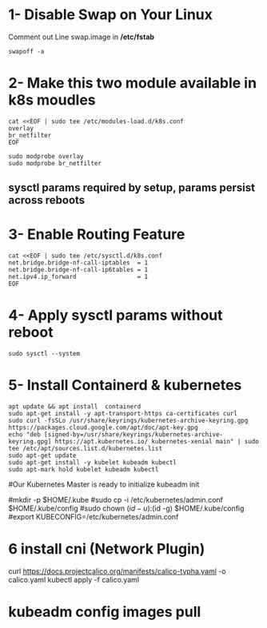 # 1- Disable Swap on Your Linux 
Comment out Line swap.image in **/etc/fstab**
```
swapoff -a 
```
# 2- Make this two module available in k8s moudles
```
cat <<EOF | sudo tee /etc/modules-load.d/k8s.conf
overlay
br_netfilter
EOF
```
```
sudo modprobe overlay
sudo modprobe br_netfilter
```
## sysctl params required by setup, params persist across reboots
# 3- Enable Routing Feature 

```
cat <<EOF | sudo tee /etc/sysctl.d/k8s.conf
net.bridge.bridge-nf-call-iptables  = 1
net.bridge.bridge-nf-call-ip6tables = 1
net.ipv4.ip_forward                 = 1
EOF
```

# 4- Apply sysctl params without reboot
```
sudo sysctl --system
```
# 5- Install Containerd & kubernetes
```
apt update && apt install  containerd
sudo apt-get install -y apt-transport-https ca-certificates curl
sudo curl -fsSLo /usr/share/keyrings/kubernetes-archive-keyring.gpg https://packages.cloud.google.com/apt/doc/apt-key.gpg
echo "deb [signed-by=/usr/share/keyrings/kubernetes-archive-keyring.gpg] https://apt.kubernetes.io/ kubernetes-xenial main" | sudo tee /etc/apt/sources.list.d/kubernetes.list
sudo apt-get update
sudo apt-get install -y kubelet kubeadm kubectl
sudo apt-mark hold kubelet kubeadm kubectl
```
#Our Kubernetes Master is ready to  initialize kubeadm init 

#mkdir -p $HOME/.kube
#sudo cp -i /etc/kubernetes/admin.conf $HOME/.kube/config
#sudo chown $(id -u):$(id -g) $HOME/.kube/config
#export KUBECONFIG=/etc/kubernetes/admin.conf

# 6 install cni (Network Plugin)
curl https://docs.projectcalico.org/manifests/calico-typha.yaml -o calico.yaml
kubectl apply -f calico.yaml

#  kubeadm config images pull

